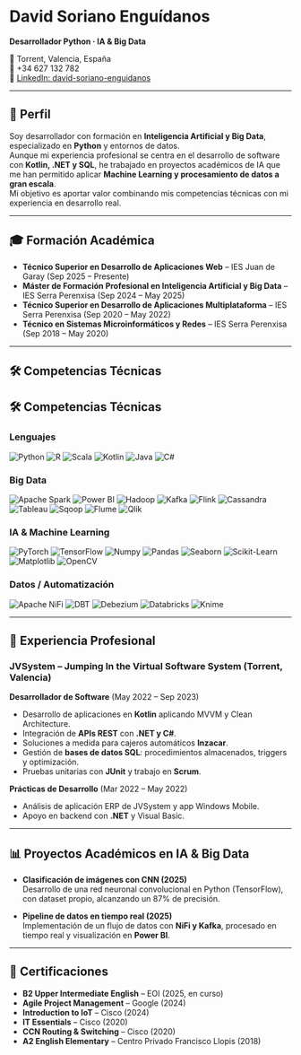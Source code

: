 # David Soriano Enguídanos  
**Desarrollador Python · IA & Big Data**  

📍 Torrent, Valencia, España  
📱 +34 627 132 782  
🔗 [LinkedIn: david-soriano-enguidanos](https://www.linkedin.com/in/david-soriano-enguidanos/)  

---

## 👤 Perfil
Soy desarrollador con formación en **Inteligencia Artificial y Big Data**, especializado en **Python** y entornos de datos.  
Aunque mi experiencia profesional se centra en el desarrollo de software con **Kotlin, .NET y SQL**, he trabajado en proyectos académicos de IA que me han permitido aplicar **Machine Learning y procesamiento de datos a gran escala**.  
Mi objetivo es aportar valor combinando mis competencias técnicas con mi experiencia en desarrollo real.  

---

## 🎓 Formación Académica
- **Técnico Superior en Desarrollo de Aplicaciones Web** – IES Juan de Garay (Sep 2025 – Presente)  
- **Máster de Formación Profesional en Inteligencia Artificial y Big Data** – IES Serra Perenxisa (Sep 2024 – May 2025)  
- **Técnico Superior en Desarrollo de Aplicaciones Multiplataforma** – IES Serra Perenxisa (Sep 2020 – May 2022)  
- **Técnico en Sistemas Microinformáticos y Redes** – IES Serra Perenxisa (Sep 2018 – May 2020)  

---

## 🛠️ Competencias Técnicas

## 🛠️ Competencias Técnicas

### Lenguajes
![Python](https://img.shields.io/badge/Python-3776AB?style=for-the-badge&logo=python&logoColor=white)
![R](https://img.shields.io/badge/R-276DC3?style=for-the-badge&logo=r&logoColor=white)
![Scala](https://img.shields.io/badge/Scala-DC322F?style=for-the-badge&logo=scala&logoColor=white)
![Kotlin](https://img.shields.io/badge/Kotlin-7F52FF?style=for-the-badge&logo=kotlin&logoColor=white)
![Java](https://img.shields.io/badge/Java-007396?style=for-the-badge&logo=openjdk&logoColor=white)
![C#](https://img.shields.io/badge/C%23-239120?style=for-the-badge&logo=c-sharp&logoColor=white)

### Big Data
![Apache Spark](https://img.shields.io/badge/Apache_Spark-E25A1C?style=for-the-badge&logo=apachespark&logoColor=white)
![Power BI](https://img.shields.io/badge/Power_BI-F2C811?style=for-the-badge&logo=powerbi&logoColor=black)
![Hadoop](https://img.shields.io/badge/Hadoop-FFDB4D?style=for-the-badge&logo=apachehadoop&logoColor=black)
![Kafka](https://img.shields.io/badge/Apache_Kafka-231F20?style=for-the-badge&logo=apachekafka&logoColor=white)
![Flink](https://img.shields.io/badge/Apache_Flink-E6526F?style=for-the-badge&logo=apacheflink&logoColor=white)
![Cassandra](https://img.shields.io/badge/Cassandra-1287B1?style=for-the-badge&logo=apachecassandra&logoColor=white)
![Tableau](https://img.shields.io/badge/Tableau-E97627?style=for-the-badge&logo=tableau&logoColor=white)
![Sqoop](https://img.shields.io/badge/Apache_Sqoop-8A2BE2?style=for-the-badge&logo=apache&logoColor=white)
![Flume](https://img.shields.io/badge/Apache_Flume-FF4500?style=for-the-badge&logo=apache&logoColor=white)
![Qlik](https://img.shields.io/badge/Qlik-009848?style=for-the-badge&logo=qlik&logoColor=white)

### IA & Machine Learning
![PyTorch](https://img.shields.io/badge/PyTorch-EE4C2C?style=for-the-badge&logo=pytorch&logoColor=white)
![TensorFlow](https://img.shields.io/badge/TensorFlow-FF6F00?style=for-the-badge&logo=tensorflow&logoColor=white)
![Numpy](https://img.shields.io/badge/NumPy-013243?style=for-the-badge&logo=numpy&logoColor=white)
![Pandas](https://img.shields.io/badge/Pandas-150458?style=for-the-badge&logo=pandas&logoColor=white)
![Seaborn](https://img.shields.io/badge/Seaborn-3776AB?style=for-the-badge&logo=python&logoColor=white)
![Scikit-Learn](https://img.shields.io/badge/Scikit--Learn-F7931E?style=for-the-badge&logo=scikitlearn&logoColor=white)
![Matplotlib](https://img.shields.io/badge/Matplotlib-11557C?style=for-the-badge&logo=plotly&logoColor=white)
![OpenCV](https://img.shields.io/badge/OpenCV-5C3EE8?style=for-the-badge&logo=opencv&logoColor=white)

### Datos / Automatización
![Apache NiFi](https://img.shields.io/badge/Apache_NiFi-4479A1?style=for-the-badge&logo=apache&logoColor=white)
![DBT](https://img.shields.io/badge/DBT-FF694B?style=for-the-badge&logo=dbt&logoColor=white)
![Debezium](https://img.shields.io/badge/Debezium-CC0000?style=for-the-badge&logo=debezium&logoColor=white)
![Databricks](https://img.shields.io/badge/Databricks-FF3621?style=for-the-badge&logo=databricks&logoColor=white)
![Knime](https://img.shields.io/badge/KNIME-FDDC00?style=for-the-badge&logo=knime&logoColor=black)


---

## 💼 Experiencia Profesional

### JVSystem – Jumping In the Virtual Software System (Torrent, Valencia)  
**Desarrollador de Software** (May 2022 – Sep 2023)  
- Desarrollo de aplicaciones en **Kotlin** aplicando MVVM y Clean Architecture.  
- Integración de **APIs REST** con **.NET y C#**.  
- Soluciones a medida para cajeros automáticos **Inzacar**.  
- Gestión de **bases de datos SQL**: procedimientos almacenados, triggers y optimización.  
- Pruebas unitarias con **JUnit** y trabajo en **Scrum**.  

**Prácticas de Desarrollo** (Mar 2022 – May 2022)  
- Análisis de aplicación ERP de JVSystem y app Windows Mobile.  
- Apoyo en backend con **.NET** y Visual Basic.  

---

## 📊 Proyectos Académicos en IA & Big Data
- **Clasificación de imágenes con CNN (2025)**  
  Desarrollo de una red neuronal convolucional en Python (TensorFlow), con dataset propio, alcanzando un 87% de precisión.  

- **Pipeline de datos en tiempo real (2025)**  
  Implementación de un flujo de datos con **NiFi y Kafka**, procesado en tiempo real y visualización en **Power BI**.  

---

## 📜 Certificaciones
- **B2 Upper Intermediate English** – EOI (2025, en curso)  
- **Agile Project Management** – Google (2024)  
- **Introduction to IoT** – Cisco (2024)  
- **IT Essentials** – Cisco (2020)  
- **CCN Routing & Switching** – Cisco (2020)  
- **A2 English Elementary** – Centro Privado Francisco Llopis (2018)  
